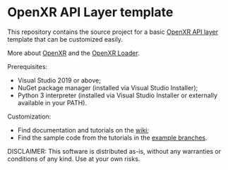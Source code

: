 # OpenXR API Layer template

This repository contains the source project for a basic [OpenXR API layer](https://www.khronos.org/registry/OpenXR/specs/1.0/html/xrspec.html#api-layers) template that can be customized easily.

More about [OpenXR](https://www.khronos.org/registry/OpenXR/specs/1.0/html/xrspec.html) and the [OpenXR Loader](https://www.khronos.org/registry/OpenXR/specs/1.0/loader.html).

Prerequisites:

- Visual Studio 2019 or above;
- NuGet package manager (installed via Visual Studio Installer);
- Python 3 interpreter (installed via Visual Studio Installer or externally available in your PATH).

Customization:

- Find documentation and tutorials on the [wiki](https://github.com/mbucchia/OpenXR-Layer-Template/wiki);
- Find the sample code from the tutorials in the [example branches](https://github.com/mbucchia/OpenXR-Layer-Template/branches/all?query=examples%2F).

DISCLAIMER: This software is distributed as-is, without any warranties or conditions of any kind. Use at your own risks.
